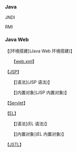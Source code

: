 ### Java

JNDI

RMI

### Java Web

【[环境搭建](Java Web 环境搭建)】

　　【[web.xml](web.xml)】

【[JSP]()】

　　【[语法](JSP 语法)】

　　【[内置对象](JSP 内置对象)】

【[Servlet](Servlet)】

【[EL]()】

　　【[语法](EL 语法)】

　　【[内置对象](EL 内置对象)】

【[JSTL]()】
